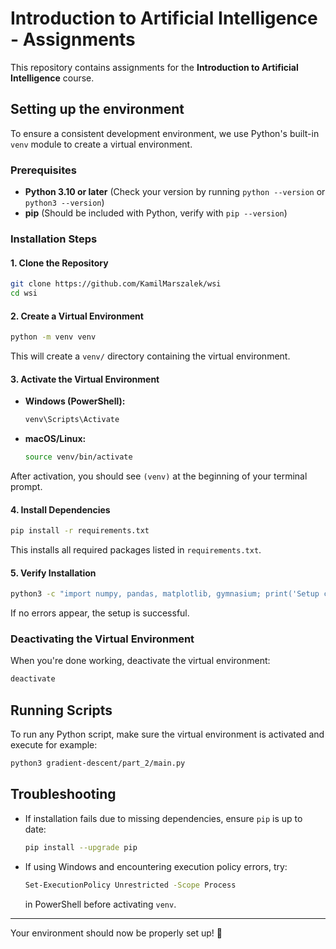 # Introduction to Artificial Intelligence - Assignments

This repository contains assignments for the **Introduction to Artificial Intelligence** course.

## Setting up the environment

To ensure a consistent development environment, we use Python's built-in `venv` module to create a virtual environment.

### Prerequisites

- **Python 3.10 or later** (Check your version by running `python --version` or `python3 --version`)
- **pip** (Should be included with Python, verify with `pip --version`)

### Installation Steps

#### 1. Clone the Repository
```sh
git clone https://github.com/KamilMarszalek/wsi
cd wsi
```

#### 2. Create a Virtual Environment
```sh
python -m venv venv
```
This will create a `venv/` directory containing the virtual environment.

#### 3. Activate the Virtual Environment
- **Windows (PowerShell):**
  ```sh
  venv\Scripts\Activate
  ```
- **macOS/Linux:**
  ```sh
  source venv/bin/activate
  ```
After activation, you should see `(venv)` at the beginning of your terminal prompt.

#### 4. Install Dependencies
```sh
pip install -r requirements.txt
```
This installs all required packages listed in `requirements.txt`.

#### 5. Verify Installation
```sh
python3 -c "import numpy, pandas, matplotlib, gymnasium; print('Setup complete!')"
```
If no errors appear, the setup is successful.

### Deactivating the Virtual Environment
When you're done working, deactivate the virtual environment:
```sh
deactivate
```

## Running Scripts
To run any Python script, make sure the virtual environment is activated and execute for example:
```sh
python3 gradient-descent/part_2/main.py 
```

## Troubleshooting
- If installation fails due to missing dependencies, ensure `pip` is up to date:
  ```sh
  pip install --upgrade pip
  ```
- If using Windows and encountering execution policy errors, try:
  ```sh
  Set-ExecutionPolicy Unrestricted -Scope Process
  ```
  in PowerShell before activating `venv`.

---

Your environment should now be properly set up! 🚀
